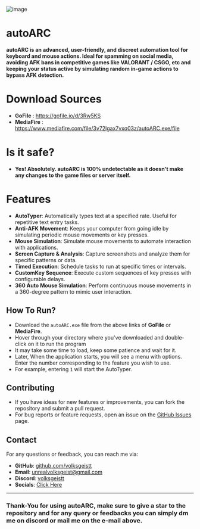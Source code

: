 ![image](https://github.com/user-attachments/assets/4f5d4d40-af91-41d3-b3d3-02d21698b653)
# autoARC
**autoARC is an advanced, user-friendly, and discreet automation tool for keyboard and mouse actions. Ideal for spamming on social media, avoiding AFK bans in competitive games like VALORANT / CSGO, etc and keeping your status active by simulating random in-game actions to bypass AFK detection.**
# Download Sources
- **GoFile** : https://gofile.io/d/3Rw5KS
- **MediaFire** : https://www.mediafire.com/file/3v72lgax7vxq03z/autoARC.exe/file
# Is it safe?
- **Yes! Absolutely. autoARC is 100% undetectable as it doesn't make any changes to the game files or server itself.**
# Features
- **AutoTyper**: Automatically types text at a specified rate. Useful for repetitive text entry tasks.
- **Anti-AFK Movement**: Keeps your computer from going idle by simulating periodic mouse movements or key presses.
- **Mouse Simulation**: Simulate mouse movements to automate interaction with applications.
- **Screen Capture & Analysis**: Capture screenshots and analyze them for specific patterns or data.
- **Timed Execution**: Schedule tasks to run at specific times or intervals.
- **CustomKey Sequence**: Execute custom sequences of key presses with configurable delays.
- **360 Auto Mouse Simulation**: Perform continuous mouse movements in a 360-degree pattern to mimic user interaction.
## How To Run?
- Download the `autoARC.exe` file from the above links of **GoFile** or **MediaFire**.
- Hover through your directory where you've downloaded and double-click on it to run the program
- It may take some time to load, keep some patience and wait for it.
- Later, When the application starts, you will see a menu with options. Enter the number corresponding to the feature you wish to use. 
- For example, entering `1` will start the AutoTyper.
## Contributing
- If you have ideas for new features or improvements, you can fork the repository and submit a pull request.
- For bug reports or feature requests, open an issue on the [GitHub Issues](https://github.com/volksgeistt/autoARC/issues) page.
## Contact
For any questions or feedback, you can reach me via:
- **GitHub**: [github.com/volksgeistt](https://github.com/volksgeistt)
- **Email**: unrealvolksgeist@gmail.com
- **Discord**: [volksgeistt](https://discord.com/users/1181256087081603116)
- **Socials**: [Click Here](https://volksgeistt.tech)
---
### Thank-You for using autoARC, make sure to give a star to the repository and for any query or feedbacks you can simply dm me on discord or mail me on the e-mail above.

